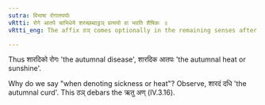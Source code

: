 ```yaml
---
sutra: विभाषा रोगातपयोः
vRtti: रोगे आतपे चाभिधेये शरच्छब्दाट्ठञ् प्रत्ययो वा भवति शैषिकः ॥
vRtti_eng: The affix ठञ् comes optionally in the remaining senses after the word शरद् when expressing illness or heat.

---
```

Thus शारदिको रोगः 'the autumnal disease', शारदिक आतपः 'the autumnal heat or sunshine'.

Why do we say "when denoting sickness or heat"? Observe, शारदं दधि 'the autumnal curd'. This ठञ् debars the ऋतु अण् (IV.3.16).